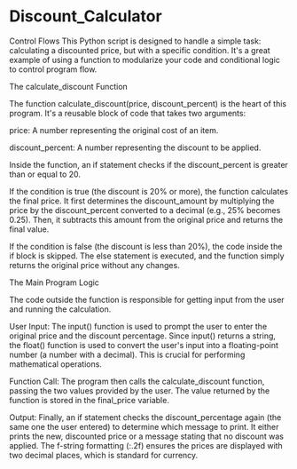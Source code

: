 # Discount_Calculator
Control Flows
This Python script is designed to handle a simple task: calculating a discounted price, but with a specific condition. It's a great example of using a function to modularize your code and conditional logic to control program flow.

The calculate_discount Function

The function calculate_discount(price, discount_percent) is the heart of this program. It's a reusable block of code that takes two arguments:

price: A number representing the original cost of an item.

discount_percent: A number representing the discount to be applied.

Inside the function, an if statement checks if the discount_percent is greater than or equal to 20.

If the condition is true (the discount is 20% or more), the function calculates the final price. It first determines the discount_amount by multiplying the price by the discount_percent converted to a decimal (e.g., 25% becomes 0.25). Then, it subtracts this amount from the original price and returns the final value.

If the condition is false (the discount is less than 20%), the code inside the if block is skipped. The else statement is executed, and the function simply returns the original price without any changes.

The Main Program Logic

The code outside the function is responsible for getting input from the user and running the calculation.

User Input: The input() function is used to prompt the user to enter the original price and the discount percentage. Since input() returns a string, the float() function is used to convert the user's input into a floating-point number (a number with a decimal). This is crucial for performing mathematical operations.

Function Call: The program then calls the calculate_discount function, passing the two values provided by the user. The value returned by the function is stored in the final_price variable.

Output: Finally, an if statement checks the discount_percentage again (the same one the user entered) to determine which message to print. It either prints the new, discounted price or a message stating that no discount was applied. The f-string formatting (:.2f) ensures the prices are displayed with two decimal places, which is standard for currency.
